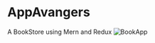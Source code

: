 # AppAvangers
 A BookStore using Mern and Redux
![BookApp](https://github.com/user-attachments/assets/96741b3b-77d9-49cd-a444-cbc936ed16c1)
